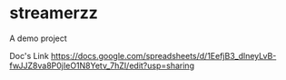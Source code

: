 # streamerzz
A demo project


Doc's Link
https://docs.google.com/spreadsheets/d/1EefjB3_dlneyLvB-fwJJZ8va8P0jIeO1N8Yetv_7hZI/edit?usp=sharing
